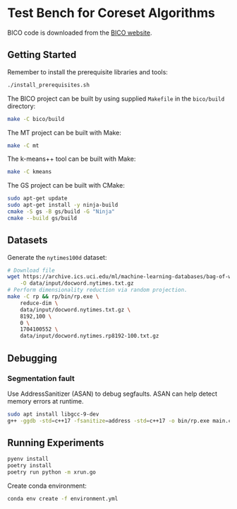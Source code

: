 # Test Bench for Coreset Algorithms

BICO code is downloaded from the [BICO website](https://ls2-www.cs.tu-dortmund.de/grav/en/bico#references).

## Getting Started

Remember to install the prerequisite libraries and tools:

```bash
./install_prerequisites.sh
```

The BICO project can be built by using supplied `Makefile` in the `bico/build` directory:

```bash
make -C bico/build
```

The MT project can be built with Make:

```bash
make -C mt
```

The k-means++ tool can be built with Make:

```bash
make -C kmeans
```

The GS project can be built with CMake:

```bash
sudo apt-get update
sudo apt-get install -y ninja-build
cmake -S gs -B gs/build -G "Ninja"
cmake --build gs/build
```

## Datasets

Generate the `nytimes100d` dataset:

```bash
# Download file
wget https://archive.ics.uci.edu/ml/machine-learning-databases/bag-of-words/docword.nytimes.txt.gz \
    -O data/input/docword.nytimes.txt.gz
# Perform dimensionality reduction via random projection.
make -C rp && rp/bin/rp.exe \
    reduce-dim \
    data/input/docword.nytimes.txt.gz \
    8192,100 \
    0 \
    1704100552 \
    data/input/docword.nytimes.rp8192-100.txt.gz
```

## Debugging

### Segmentation fault

Use AddressSanitizer (ASAN) to debug segfaults. ASAN can help detect memory errors at runtime.

```bash
sudo apt install libgcc-9-dev
g++ -ggdb -std=c++17 -fsanitize=address -std=c++17 -o bin/rp.exe main.cpp
```


## Running Experiments

```bash
pyenv install
poetry install
poetry run python -m xrun.go
```

Create conda environment:

```bash
conda env create -f environment.yml 
```
